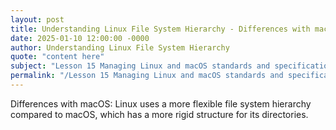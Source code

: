 ```yaml
---
layout: post
title: Understanding Linux File System Hierarchy - Differences with macOS
date: 2025-01-10 12:00:00 -0000
author: Understanding Linux File System Hierarchy
quote: "content here"
subject: "Lesson 15 Managing Linux and macOS standards and specifications"
permalink: "/Lesson 15 Managing Linux and macOS standards and specifications/Understanding Linux File System Hierarchy/Understanding Linux File System Hierarchy - Differences with macOS"
---
```


Differences with macOS: Linux uses a more flexible file system hierarchy compared to macOS, which has a more rigid structure for its directories.
